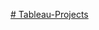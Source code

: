 [# Tableau-Projects](https://public.tableau.com/shared/9YJ5BN8GM?:display_count=n&:origin=viz_share_link)
